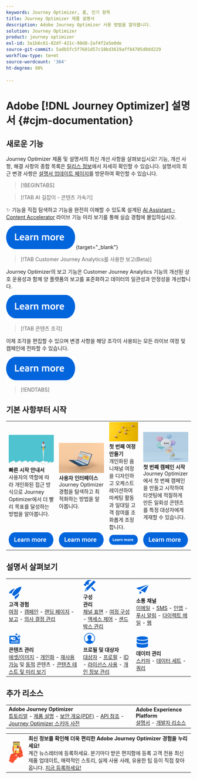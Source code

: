 ```yaml
---
keywords: Journey Optimizer, 홈, 인기 항목
title: Journey Optimizer 제품 설명서
description: Adobe Journey Optimizer 사용 방법을 알아봅니다.
solution: Journey Optimizer
product: journey optimizer
exl-id: 3a1b6c61-82df-421c-98d8-2af4f2a5e0de
source-git-commit: 5adb5fc5f7601d57c18bd3619aff84705d0dd229
workflow-type: tm+mt
source-wordcount: '364'
ht-degree: 90%

---
```


# Adobe [!DNL Journey Optimizer] 설명서 {#cjm-documentation}

## 새로운 기능

Journey Optimizer 제품 및 설명서의 최신 개선 사항을 살펴보십시오! 기능, 개선 사항, 해결 사항의 종합 목록은 [릴리스 정보](using/rn/release-notes.md)에서 자세히 확인할 수 있습니다.  설명서의 최근 변경 사항은 [설명서 업데이트 페이지](using/rn/documentation-updates.md)를 방문하여 확인할 수 있습니다.

>[!BEGINTABS]

>[!TAB AI 길잡이 - 콘텐츠 가속기]

✨ 기능을 직접 탐색하고 기능을 완전히 이해할 수 있도록 설계된 [AI Assistant - Content Accelerator](../help/using/content-management/gs-generative.md) 라이브 기능 미리 보기를 통해 실습 경험에 몰입하십시오.

[![자세히 알아보기](using/assets/do-not-localize/learn-more-button.svg)](https://experienceleague.adobe.com/en/apps/journey-optimizer/ai-assistant-content-accelerator){target="_blank"}

>[!TAB Customer Journey Analytics를 사용한 보고(Beta)]

Journey Optimizer의 보고 기능은 Customer Journey Analytics 기능의 개선된 상호 운용성과 함께 양 플랫폼의 보고를 표준화하고 데이터의 일관성과 안정성을 개선합니다. 

[![자세히 알아보기](using/assets/do-not-localize/learn-more-button.svg)](using/reports/cja-ajo.md)

>[!TAB 콘텐츠 조각]

이제 조각을 편집할 수 있으며 변경 사항을 해당 조각이 사용되는 모든 라이브 여정 및 캠페인에 전파할 수 있습니다.

[![자세히 알아보기](using/assets/do-not-localize/learn-more-button.svg)](using/content-management/fragments.md)

>[!ENDTABS]

## 기본 사항부터 시작

<table style="table-layout:fixed">
  <tr style="border: 0;">
    <td>
    <a href="using/start/quick-start.md"><img src="using/assets/do-not-localize/start-quick.png"></a>
    <div><strong>빠른 시작 안내서</strong><br/>사용자의 역할에 따라 개인화된 접근 방식으로 Journey Optimizer에서 더 빨리 목표를 달성하는 방법을 알아봅니다.</div>
    </td>
    <td>
    <a href="using/start/user-interface.md"><img src="using/assets/do-not-localize/start-interface.jpeg"></a>
    <div><strong>사용자 인터페이스</strong><br/>Journey Optimizer 경험을 탐색하고 최적화하는 방법을 알아봅니다.</div>
    </td>
    <td>
    <a href="using/building-journeys/journey-gs.md"><img src="using/assets/do-not-localize/start-journey.jpeg"></a>
    <div><strong>첫 번째 여정 만들기</strong><br/>개인화된 옴니채널 여정을 디자인하고 오케스트레이션하여 마케팅 활동과 일대일 고객 참여를 조화롭게 조정합니다. 
    </div>
    </td>
    <td>
    <a href="using/campaigns/create-campaign.md"><img src="using/assets/do-not-localize/start-campaign.jpeg"></a>
    <div><strong>첫 번째 캠페인 시작</strong><br/>Journey Optimizer에서 첫 번째 캠페인을 만들고 시작하여 타겟팅에 적절하게 만든 일회성 콘텐츠를 특정 대상자에게 게재할 수 있습니다.</div>
    </td>
  </tr>
  <tr style="border: 0;">
    <td align="center"><a href="using/start/quick-start.md"><img src="using/assets/do-not-localize/learn-more-button.svg"></a></td>
    <td align="center"><a href="using/start/user-interface.md"><img src="using/assets/do-not-localize/learn-more-button.svg"></a></td>
    <td align="center"><a href="using/building-journeys/journey-gs.md"><img src="using/assets/do-not-localize/learn-more-button.svg"></a></td>
    <td align="center"><a href="using/campaigns/create-campaign.md"><img src="using/assets/do-not-localize/learn-more-button.svg"></a></td>
    </tr>
</table>

## 설명서 살펴보기

<table style="table-layout:auto">
  <tr style="border: 0;">
    <td>
      <img src="using/assets/do-not-localize/icon-quick-start.svg" width="35px"><br/>
      <strong>고객 경험</strong><br/><a href="using/building-journeys/journey.md">여정</a> - <a href="using/campaigns/get-started-with-campaigns.md">캠페인</a> - <a href="using/landing-pages/get-started-lp.md">랜딩 페이지</a> - <a href="using/reports/live-report.md">보고</a> - <a href="using/offers/get-started/starting-offer-decisioning.md">의사 결정 관리</a>
    </td>
    <td>
      <img src="using/assets/do-not-localize/icon-configure.svg" width="35px"><br/>
      <strong>구성<br/>관리</strong><br/><a href="using/configuration/channel-surfaces.md">채널 표면</a> - <a href="using/configuration/about-data-sources-events-actions.md">여정 구성</a>  - <a href="using/administration/permissions-overview.md">액세스 제어</a> - <a href="using/administration/sandboxes.md">샌드박스 관리</a>
    </td>
    <td>
      <img src="using/assets/do-not-localize/icon-campaign.svg" width="35px"><br/>
      <strong>소통 채널</strong><br/><a href="using/email/get-started-email.md">이메일</a> - <a href="using/sms/get-started-sms.md">SMS</a> - <a href="using/in-app/get-started-in-app.md">인앱</a> - <a href="using/push/get-started-push.md">푸시 알림</a> - <a href="using/direct-mail/get-started-direct-mail.md">다이렉트 메일</a> - <a href="using/web/get-started-web.md">웹</a>
    </td>
  </tr>
  <tr style="border: 0;">
    <td>
      <img src="using/assets/do-not-localize/icon-content.svg" width="35px"><br/>
      <strong>콘텐츠 관리</strong><br/><a href="using/content-management/assets.md">에셋/이미지</a> - <a href="using/personalization/personalize.md">개인화</a> - <a href="using/content-management/content-templates.md">재사용 가능</a> 및 <a href="using/personalization/dynamic-content.md">동적</a> 콘텐츠 - <a href="using/content-management/preview-test.md">콘텐츠 테스트 및 미리 보기</a>
    </td>
    <td>
      <img src="using/assets/do-not-localize/icon_profile-audience.svg" width="35px"><br/>
      <strong>프로필 및 대상자</strong><br/><a href="using/audience/about-audiences.md">대상자</a> - <a href="using/audience/get-started-profiles.md">프로필</a> - <a href="using/audience/get-started-identity.md">ID</a> - <a href="using/audience/license-usage.md">라이선스 사용</a> - <a href="using/privacy/get-started-privacy.md">개인 정보 관리</a>
    </td>
    <td>
      <img src="using/assets/do-not-localize/icon-data.svg" width="35px"><br/>
      <strong>데이터 관리</strong><br/><a href="using/data/get-started-schemas.md">스키마</a> - <a href="using/data/get-started-datasets.md">데이터 세트</a> - <a href="using/data/get-started-queries.md">쿼리</a>
    </td>
  </tr>
</table>

## 추가 리소스

<table style="table-layout:fixed"><tr style="border: 0;">
<td><strong>Adobe Journey Optimizer</strong><br/>
<a href="https://experienceleague.adobe.com/docs/journey-optimizer-learn/tutorials/overview.html?lang=ko-KR" target="_blank">튜토리얼</a> - <a href="https://helpx.adobe.com/kr/legal/product-descriptions/adobe-journey-optimizer.html" target="_blank">제품 설명</a> - <a href="https://www.adobe.com/content/dam/cc/en/security/pdfs/AJO_SecurityOverview.pdf" target="_blank">보안 개요(PDF)</a> - <a href="https://developer.adobe.com/journey-optimizer-apis/" target="_blank">API 참조</a> - <a href="https://experienceleague.adobe.com/tools/ajo-schemas/schema-dictionary.html?lang=ko" target="_blank">Journey Optimizer 스키마 사전</a>

</td>
<td><strong>Adobe Experience Platform</strong><br/>
<a href="https://experienceleague.adobe.com/docs/experience-platform/landing/home.html?lang=ko" target="_blank">설명서</a> - <a href="https://www.adobe.com/kr/experience-platform/documentation-and-developer-resources.html" target="_blank">개발자 리소스</a>
</td>
</tr></table>

<table style="table-layout:auto"><tr style="border: 0;"><td><img src="using/assets/do-not-localize/newsletter.png"></td><td>
<b>최신 정보를 확인해 더욱 편리한 Adobe Journey Optimizer 경험을 누리세요!</b><br/>계간 뉴스레터에 등록하세요. 분기마다 받은 편지함에 등록 고객 전용 최신 제품 업데이트, 매력적인 스토리, 실제 사용 사례, 유용한 팁 등이 직접 찾아옵니다. <a href="https://www.adobe.com/subscription/Adobe_Journey_Optimizer_NL.html">지금 등록하세요!</a></td></tr></table>
